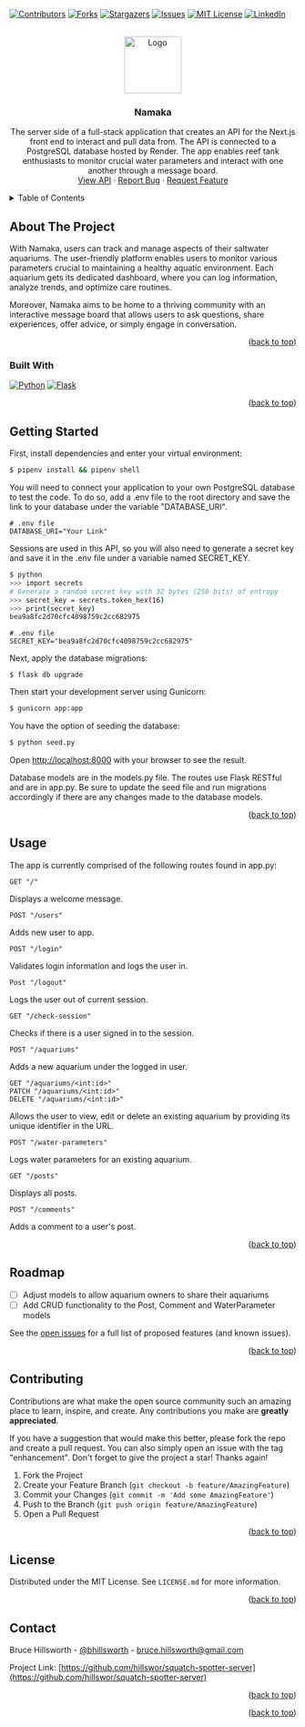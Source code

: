 <a name="readme-top"></a>

[![Contributors][contributors-shield]][contributors-url]
[![Forks][forks-shield]][forks-url]
[![Stargazers][stars-shield]][stars-url]
[![Issues][issues-shield]][issues-url]
[![MIT License][license-shield]][license-url]
[![LinkedIn][linkedin-shield]][linkedin-url]

<br />
<div align="center">
  <a href="https://github.com/hillswor/namaka-server">
    <img src="public/namaka-logo.svg" alt="Logo" width="100" height="100">
  </a>

<h3 align="center">Namaka</h3>

  <p align="center">
    The server side of a full-stack application that creates an API for the Next.js front end to interact and pull data from.  The API is connected to a PostgreSQL database hosted by Render.  The app enables reef tank enthusiasts to monitor crucial water parameters and interact with one another through a message board.
    <br />
    <a href="https://namaka-server.onrender.com">View API</a>
    ·
    <a href="https://github.com/hillswor/namaka-server/issues">Report Bug</a>
    ·
    <a href="https://github.com/hillswor/namaka-server/issues">Request Feature</a>
  </p>
</div>

<details>
  <summary>Table of Contents</summary>
  <ol>
    <li>
      <a href="#about-the-project">About The Project</a>
      <ul>
        <li><a href="#built-with">Built With</a></li>
      </ul>
    </li>
    <li>
      <a href="#getting-started">Getting Started</a>
      <ul>
        <li><a href="#prerequisites">Prerequisites</a></li>
        <li><a href="#installation">Installation</a></li>
      </ul>
    </li>
    <li><a href="#usage">Usage</a></li>
    <li><a href="#roadmap">Roadmap</a></li>
    <li><a href="#contributing">Contributing</a></li>
    <li><a href="#license">License</a></li>
    <li><a href="#contact">Contact</a></li>
    <li><a href="#acknowledgments">Acknowledgments</a></li>
  </ol>
</details>

## About The Project

With Namaka, users can track and manage aspects of their saltwater aquariums. The user-friendly platform enables users to monitor various parameters crucial to maintaining a healthy aquatic environment. Each aquarium gets its dedicated dashboard, where you can log information, analyze trends, and optimize care routines.

Moreover, Namaka aims to be home to a thriving community with an interactive message board that allows users to ask questions, share experiences, offer advice, or simply engage in conversation.

<p align="right">(<a href="#readme-top">back to top</a>)</p>



### Built With

 [![Python][Python]][Python-url]
 [![Flask][Flask]][Flask-url]


<p align="right">(<a href="#readme-top">back to top</a>)</p>


## Getting Started

First, install dependencies and enter your virtual environment:

```bash
$ pipenv install && pipenv shell
```

You will need to connect your application to your own PostgreSQL database to test the code.  To do so, add a .env file to the root directory and save the link to your database under the variable "DATABASE_URI".  

```
# .env file
DATABASE_URI="Your Link"
```
Sessions are used in this API, so you will also need to generate a secret key and save it in the .env file under a variable named SECRET_KEY.

```bash
$ python
>>> import secrets
# Generate a random secret key with 32 bytes (256 bits) of entropy
>>> secret_key = secrets.token_hex(16)
>>> print(secret_key)
bea9a8fc2d70cfc4098759c2cc682975
```
```
# .env file
SECRET_KEY="bea9a8fc2d70cfc4098759c2cc682975"
```
Next, apply the database migrations:
```
$ flask db upgrade
```
Then start your development server using Gunicorn:

```bash
$ gunicorn app:app
```
You have the option of seeding the database:
```bash
$ python seed.py
```
Open [http://localhost:8000](http://localhost:8000) with your browser to see the result.

Database models are in the models.py file.  The routes use Flask RESTful and are in app.py.  Be sure to update the seed file and run migrations accordingly if there are any changes made to the database models.

<p align="right">(<a href="#readme-top">back to top</a>)</p>

## Usage

The app is currently comprised of the following routes found in app.py:

```
GET "/"
```
Displays a welcome message.
```
POST "/users"
```
Adds new user to app.
```
POST "/login"
```
Validates login information and logs the user in.
```
Post "/logout"
```
Logs the user out of current session.
```
GET "/check-session"
```
Checks if there is a user signed in to the session.
```
POST "/aquariums"
```
Adds a new aquarium under the logged in user.
```
GET "/aquariums/<int:id>"
PATCH "/aquariums/<int:id>"
DELETE "/aquariums/<int:id>"
```
Allows the user to view, edit or delete an existing aquarium by providing its unique identifier in the URL.
```
POST "/water-parameters"
```
Logs water parameters for an existing aquarium.
```
GET "/posts"
```
Displays all posts.
```
POST "/comments"
```
Adds a comment to a user's post.

<p align="right">(<a href="#readme-top">back to top</a>)</p>

## Roadmap

- [ ] Adjust models to allow aquarium owners to share their aquariums
- [ ] Add CRUD functionality to the Post, Comment and WaterParameter models

See the [open issues](https://github.com/hillswor/namaka-client/issues) for a full list of proposed features (and known issues).

<p align="right">(<a href="#readme-top">back to top</a>)</p>

## Contributing

Contributions are what make the open source community such an amazing place to learn, inspire, and create. Any contributions you make are **greatly appreciated**.

If you have a suggestion that would make this better, please fork the repo and create a pull request. You can also simply open an issue with the tag "enhancement".
Don't forget to give the project a star! Thanks again!

1. Fork the Project
2. Create your Feature Branch (`git checkout -b feature/AmazingFeature`)
3. Commit your Changes (`git commit -m 'Add some AmazingFeature'`)
4. Push to the Branch (`git push origin feature/AmazingFeature`)
5. Open a Pull Request

<p align="right">(<a href="#readme-top">back to top</a>)</p>

## License

Distributed under the MIT License. See `LICENSE.md` for more information.

<p align="right">(<a href="#readme-top">back to top</a>)</p>

## Contact

Bruce Hillsworth - [@bhillsworth](https://twitter.com/bhillsworth) - bruce.hillsworth@gmail.com

Project Link: [https://github.com/hillswor/squatch-spotter-server](https://github.com/hillswor/squatch-spotter-server)

<p align="right">(<a href="#readme-top">back to top</a>)</p>

<p align="right">(<a href="#readme-top">back to top</a>)</p>

[contributors-shield]: https://img.shields.io/github/contributors/hillswor/squatch-spotter-server.svg?style=for-the-badge
[contributors-url]: https://github.com/hillswor/squatch-spotter-server/graphs/contributors
[forks-shield]: https://img.shields.io/github/forks/hillswor/squatch-spotter-server.svg?style=for-the-badge
[forks-url]: https://github.com/hillswor/squatch-spotter-server/network/members
[stars-shield]: https://img.shields.io/github/stars/hillswor/squatch-spotter-server.svg?style=for-the-badge
[stars-url]: https://github.com/hillswor/squatch-spotter-server/stargazers
[issues-shield]: https://img.shields.io/github/issues/hillswor/squatch-spotter-server.svg?style=for-the-badge
[issues-url]: https://github.com/hillswor/squatch-spotter-server/issues
[license-shield]: https://img.shields.io/github/license/hillswor/squatch-spotter-server.svg?style=for-the-badge
[license-url]: https://github.com/hillswor/squatch-spotter-server/blob/master/LICENSE.md
[linkedin-shield]: https://img.shields.io/badge/-LinkedIn-black.svg?style=for-the-badge&logo=linkedin&colorB=555
[linkedin-url]: https://linkedin.com/in/bruce-hillsworth
[product-screenshot]: images/screenshot.png
[Python]: https://img.shields.io/badge/Python-000000?style=for-the-badge&logo=python&logoColor=#3776AB
[Python-url]: https://docs.python.org/3/
[Flask]: https://img.shields.io/badge/Flask-000000?style=for-the-badge&logo=flask&logoColor=ffffff
[Flask-url]: https://flask.palletsprojects.com/en/2.3.x/

